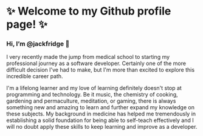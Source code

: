 # ✨ Welcome to my Github profile page! ✨ 
### Hi, I’m @jackfridge :wave:
I very recently made the jump from medical school to starting my professional journey as a software developer.
Certainly one of the more difficult decision I've had to make, but I'm more than excited to explore this incredible career path.

I'm a lifelong learner and my love of learning definitely doesn't stop at programming and technology.
Be it music, the chemistry of cooking, gardening and permaculture, meditation, or gaming, 
there is always something new and amazing to learn and further expand my knowledge on these subjects.
My background in medicine has helped me tremendously in establishing a solid foundation 
for being able to self-teach effectively and I will no doubt apply these skills to keep learning
and improve as a developer.

<!---
jackfridge/jackfridge is a ✨ special ✨ repository because its `README.md` (this file) appears on your GitHub profile.
You can click the Preview link to take a look at your changes.
--->
